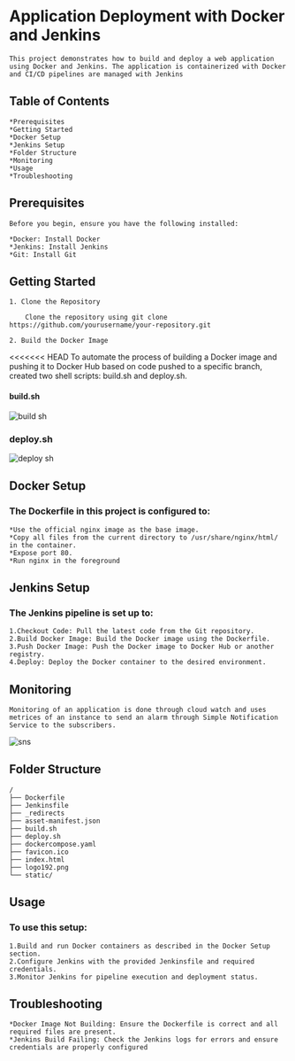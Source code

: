 
# Application Deployment with Docker and Jenkins

    This project demonstrates how to build and deploy a web application using Docker and Jenkins. The application is containerized with Docker and CI/CD pipelines are managed with Jenkins

## Table of Contents

    *Prerequisites
    *Getting Started
    *Docker Setup
    *Jenkins Setup
    *Folder Structure
    *Monitoring
    *Usage
    *Troubleshooting
## Prerequisites
    Before you begin, ensure you have the following installed:

    *Docker: Install Docker
    *Jenkins: Install Jenkins
    *Git: Install Git
## Getting Started

    1. Clone the Repository

        Clone the repository using git clone https://github.com/yourusername/your-repository.git

    2. Build the Docker Image

<<<<<<< HEAD
    To automate the process of building a Docker image and pushing it to Docker Hub based on code pushed to a specific branch, created two shell scripts: build.sh and deploy.sh.
   #### build.sh 
 ![build sh](https://github.com/user-attachments/assets/2a13dec3-b958-4d32-acb1-9d91dfa3744c)

### deploy.sh
        
 ![deploy sh](https://github.com/user-attachments/assets/fe721458-1b03-443a-a420-e8dd574cef36)


     

## Docker Setup
### The Dockerfile in this project is configured to:

    *Use the official nginx image as the base image.
    *Copy all files from the current directory to /usr/share/nginx/html/ in the container.
    *Expose port 80.
    *Run nginx in the foreground
## Jenkins Setup
### The Jenkins pipeline is set up to:

    1.Checkout Code: Pull the latest code from the Git repository.
    2.Build Docker Image: Build the Docker image using the Dockerfile.
    3.Push Docker Image: Push the Docker image to Docker Hub or another registry.
    4.Deploy: Deploy the Docker container to the desired environment.
## Monitoring
    Monitoring of an application is done through cloud watch and uses metrices of an instance to send an alarm through Simple Notification Service to the subscribers.

 ![sns](https://github.com/user-attachments/assets/50f59794-fe1d-401d-9af4-dcf80d494682)
## Folder Structure
    /
    ├── Dockerfile
    ├── Jenkinsfile
    ├── _redirects
    ├── asset-manifest.json
    ├── build.sh
    ├── deploy.sh
    ├── dockercompose.yaml
    ├── favicon.ico
    ├── index.html
    ├── logo192.png
    └── static/

## Usage
### To use this setup:

    1.Build and run Docker containers as described in the Docker Setup section.
    2.Configure Jenkins with the provided Jenkinsfile and required credentials.
    3.Monitor Jenkins for pipeline execution and deployment status.
## Troubleshooting
    *Docker Image Not Building: Ensure the Dockerfile is correct and all required files are present.
    *Jenkins Build Failing: Check the Jenkins logs for errors and ensure credentials are properly configured

